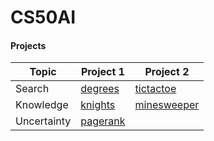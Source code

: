 # CS50AI

#### Projects
| Topic | Project 1 | Project 2 |
|-------|-----------|----------|
| Search | [degrees](https://github.com/arielbakal/CS50AI/blob/main/Search/degrees/degrees.py) | [tictactoe](https://github.com/arielbakal/CS50AI/blob/main/Search/tictactoe/tictactoe.py) |
| Knowledge | [knights](https://github.com/arielbakal/CS50AI/blob/main/Knowledge/knights/puzzle.py) | [minesweeper](https://github.com/arielbakal/CS50AI/blob/main/Knowledge/minesweeper/minesweeper.py) |
| Uncertainty | [pagerank](https://github.com/arielbakal/CS50AI/blob/main/Uncertainty/pagerank/pagerank.py) | |



